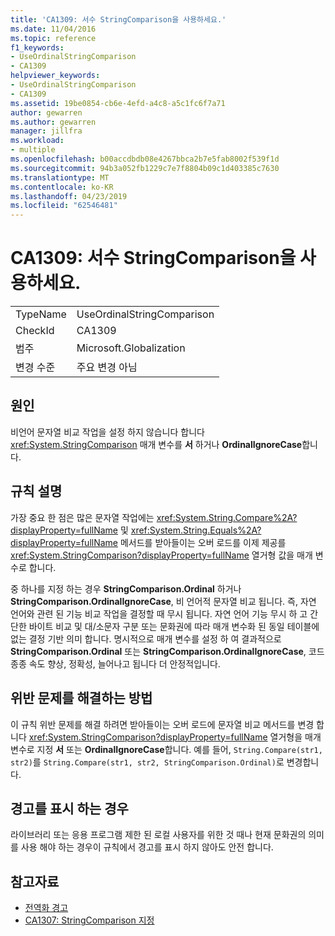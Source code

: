 ```yaml
---
title: 'CA1309: 서수 StringComparison을 사용하세요.'
ms.date: 11/04/2016
ms.topic: reference
f1_keywords:
- UseOrdinalStringComparison
- CA1309
helpviewer_keywords:
- UseOrdinalStringComparison
- CA1309
ms.assetid: 19be0854-cb6e-4efd-a4c8-a5c1fc6f7a71
author: gewarren
ms.author: gewarren
manager: jillfra
ms.workload:
- multiple
ms.openlocfilehash: b00accdbdb08e4267bbca2b7e5fab8002f539f1d
ms.sourcegitcommit: 94b3a052fb1229c7e7f8804b09c1d403385c7630
ms.translationtype: MT
ms.contentlocale: ko-KR
ms.lasthandoff: 04/23/2019
ms.locfileid: "62546481"
---
```

# <a name="ca1309-use-ordinal-stringcomparison"></a>CA1309: 서수 StringComparison을 사용하세요.

|||
|-|-|
|TypeName|UseOrdinalStringComparison|
|CheckId|CA1309|
|범주|Microsoft.Globalization|
|변경 수준|주요 변경 아님|

## <a name="cause"></a>원인

비언어 문자열 비교 작업을 설정 하지 않습니다 합니다 <xref:System.StringComparison> 매개 변수를 **서** 하거나 **OrdinalIgnoreCase**합니다.

## <a name="rule-description"></a>규칙 설명
 가장 중요 한 점은 많은 문자열 작업에는 <xref:System.String.Compare%2A?displayProperty=fullName> 및 <xref:System.String.Equals%2A?displayProperty=fullName> 메서드를 받아들이는 오버 로드를 이제 제공를 <xref:System.StringComparison?displayProperty=fullName> 열거형 값을 매개 변수로 합니다.

 중 하나를 지정 하는 경우 **StringComparison.Ordinal** 하거나 **StringComparison.OrdinalIgnoreCase**, 비 언어적 문자열 비교 됩니다. 즉, 자연 언어와 관련 된 기능 비교 작업을 결정할 때 무시 됩니다. 자연 언어 기능 무시 하 고 간단한 바이트 비교 및 대/소문자 구분 또는 문화권에 따라 매개 변수화 된 동일 테이블에 없는 결정 기반 의미 합니다. 명시적으로 매개 변수를 설정 하 여 결과적으로 **StringComparison.Ordinal** 또는 **StringComparison.OrdinalIgnoreCase**, 코드 종종 속도 향상, 정확성, 늘어나고 됩니다 더 안정적입니다.

## <a name="how-to-fix-violations"></a>위반 문제를 해결하는 방법
 이 규칙 위반 문제를 해결 하려면 받아들이는 오버 로드에 문자열 비교 메서드를 변경 합니다 <xref:System.StringComparison?displayProperty=fullName> 열거형을 매개 변수로 지정 **서** 또는 **OrdinalIgnoreCase**합니다. 예를 들어, `String.Compare(str1, str2)`를 `String.Compare(str1, str2, StringComparison.Ordinal)`로 변경합니다.

## <a name="when-to-suppress-warnings"></a>경고를 표시 하는 경우
 라이브러리 또는 응용 프로그램 제한 된 로컬 사용자를 위한 것 때나 현재 문화권의 의미를 사용 해야 하는 경우이 규칙에서 경고를 표시 하지 않아도 안전 합니다.

## <a name="see-also"></a>참고자료

- [전역화 경고](../code-quality/globalization-warnings.md)
- [CA1307: StringComparison 지정](../code-quality/ca1307-specify-stringcomparison.md)